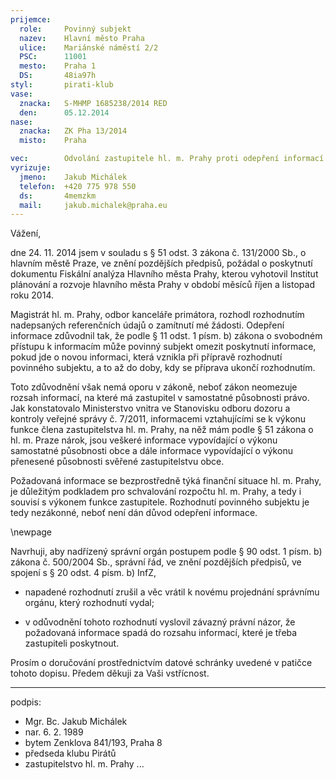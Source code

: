 ```yaml
---
prijemce: 
  role:     Povinný subjekt
  nazev:    Hlavní město Praha
  ulice:    Mariánské náměstí 2/2
  PSC:      11001
  mesto:    Praha 1
  DS:       48ia97h
styl:       pirati-klub
vase:
  znacka:   S-MHMP 1685238/2014 RED
  den:      05.12.2014
nase:
  znacka:   ZK Pha 13/2014
  misto:    Praha

vec:        Odvolání zastupitele hl. m. Prahy proti odepření informací
vyrizuje:   
  jmeno:    Jakub Michálek
  telefon:  +420 775 978 550
  ds:       4memzkm
  mail:     jakub.michalek@praha.eu
---
```


Vážení,

dne 24. 11. 2014 jsem v souladu s § 51 odst. 3 zákona č. 131/2000 Sb., o hlavním městě Praze, ve znění pozdějších předpisů, požádal o poskytnutí dokumentu Fiskální analýza Hlavního města Prahy, kterou vyhotovil Institut plánování a rozvoje hlavního města Prahy v období měsíců říjen a listopad roku 2014. 

Magistrát hl. m. Prahy, odbor kanceláře primátora, rozhodl rozhodnutím nadepsaných referenčních údajů o zamítnutí mé žádosti. Odepření informace zdůvodnil tak, že podle § 11 odst. 1 písm. b) zákona o svobodném přístupu k informacím může povinný
subjekt omezit poskytnutí informace, pokud jde o novou informaci, která vznikla při přípravě
rozhodnutí povinného subjektu, a to až do doby, kdy se příprava ukončí rozhodnutím. 

Toto zdůvodnění však nemá oporu v zákoně, neboť zákon neomezuje rozsah informací, na které má zastupitel v samostatné působnosti právo.
Jak konstatovalo Ministerstvo vnitra ve Stanovisku
odboru dozoru a kontroly veřejné správy č. 7/2011,
informacemi vztahujícími se k výkonu funkce člena zastupitelstva hl. m. Prahy, na něž
mám podle § 51 zákona o hl. m. Praze nárok, jsou veškeré informace
vypovídající o výkonu samostatné působnosti obce a dále informace vypovídající
o výkonu přenesené působnosti svěřené zastupitelstvu obce. 

Požadovaná informace se bezprostředně týká finanční situace hl. m. Prahy, je důležitým podkladem pro schvalování rozpočtu hl. m. Prahy, a tedy i souvisí s výkonem funkce zastupitele. Rozhodnutí povinného subjektu je tedy nezákonné, neboť není dán důvod odepření informace.

\newpage

Navrhuji, aby nadřízený správní orgán postupem podle § 90 odst. 1 písm. b) zákona č. 500/2004 Sb., správní řád, ve znění pozdějších předpisů, ve spojení s § 20 odst. 4 písm. b) InfZ,

* napadené rozhodnutí zrušil a věc vrátil k novému projednání správnímu orgánu, který rozhodnutí vydal; 

* v odůvodnění tohoto rozhodnutí vyslovil závazný právní názor, že požadovaná informace spadá do rozsahu informací, které je třeba zastupiteli poskytnout.

Prosím o doručování prostřednictvím datové schránky uvedené v patičce tohoto dopisu. Předem děkuji za Vaši vstřícnost.

---
podpis: 
  - Mgr. Bc. Jakub Michálek
  - nar. 6. 2. 1989
  - bytem Zenklova 841/193, Praha 8
  - předseda klubu Pirátů
  - zastupitelstvo hl. m. Prahy
...
